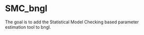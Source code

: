 # SMC_bngl
The goal is to add the Statistical Model Checking based parameter estimation tool to bngl.
